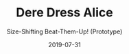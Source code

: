 ---
title: Dere Dress Alice
subtitle: Size-Shifting Beat-Them-Up! (Prototype)
date: 2019-07-31
time: 00:00
type: games
content: |
  Dere Dress Alice is a prototype beat-em-up game where you play as Alice, who can transform between big and small sizes to fight enemies. The game was created for the Fragment Jam in 2019.

  [Play Now](https://meringue-rouge.itch.io/dere-dress-alice)
---